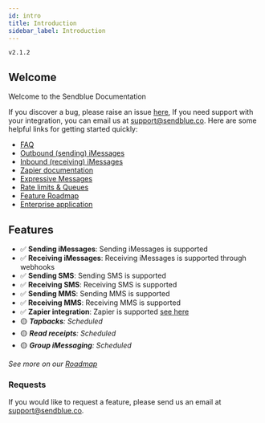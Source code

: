 ```yaml
---
id: intro
title: Introduction
sidebar_label: Introduction
---
```


`v2.1.2`
## Welcome
Welcome to the Sendblue Documentation

If you discover a bug, please raise an issue [here](https://github.com/sendblue-api/sendblue-api.github.io/issues "Sendblue Repository"), If you need support with your integration, you can email us at [support@sendblue.co](mailto:support@sendblue.co). Here are some helpful links for getting started quickly:

* [FAQ](/docs/faq)
* [Outbound (sending) iMessages](/docs/outbound)
* [Inbound (receiving) iMessages](/docs/inbound)
* [Zapier documentation](/docs/zapier)
* [Expressive Messages](/docs/expressive-messages)
* [Rate limits & Queues](/docs/messageLimits)
* [Feature Roadmap](/docs/roadmap)
* [Enterprise application](https://share.hsforms.com/1H186fzc2ScGa3wEz4ead-w8mskt)

## Features
 - ✅ **Sending iMessages**: Sending iMessages is supported
 - ✅ **Receiving iMessages**: Receiving iMessages is supported through webhooks
 - ✅ **Sending SMS**: Sending SMS is supported
 - ✅ **Receiving SMS**: Receiving SMS is supported
 - ✅ **Sending MMS**: Sending MMS is supported
 - ✅ **Receiving MMS**: Receiving MMS is supported
 - ✅ **Zapier integration**: Zapier is supported [see here](/docs/zapier)
 - 🟡 _**Tapbacks**: Scheduled_
 - 🟡 _**Read receipts**: Scheduled_
 - 🟡 _**Group iMessaging**: Scheduled_

_See more on our [Roadmap](/docs/roadmap)_

### Requests
If you would like to request a feature, please send us an email at support@sendblue.co.